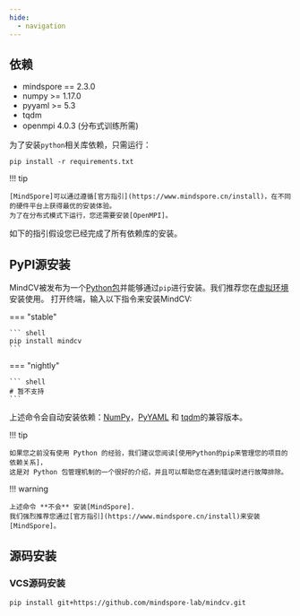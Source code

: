 ```yaml
---
hide:
  - navigation
---
```


## 依赖

- mindspore == 2.3.0
- numpy >= 1.17.0
- pyyaml >= 5.3
- tqdm
- openmpi 4.0.3 (分布式训练所需)

为了安装`python`相关库依赖，只需运行：

```shell
pip install -r requirements.txt
```

!!! tip

    [MindSpore]可以通过遵循[官方指引](https://www.mindspore.cn/install)，在不同的硬件平台上获得最优的安装体验。
    为了在分布式模式下运行，您还需要安装[OpenMPI]。

如下的指引假设您已经完成了所有依赖库的安装。

## PyPI源安装

MindCV被发布为一个[Python包]并能够通过`pip`进行安装。我们推荐您在[虚拟环境]安装使用。 打开终端，输入以下指令来安装MindCV:

=== "stable"

    ``` shell
    pip install mindcv
    ```

=== "nightly"

    ``` shell
    # 暂不支持
    ```

上述命令会自动安装依赖：[NumPy]，[PyYAML] 和 [tqdm]的兼容版本。

!!! tip

    如果您之前没有使用 Python 的经验，我们建议您阅读[使用Python的pip来管理您的项目的依赖关系]，
    这是对 Python 包管理机制的一个很好的介绍，并且可以帮助您在遇到错误时进行故障排除。

!!! warning

    上述命令 **不会** 安装[MindSpore].
    我们强烈推荐您通过[官方指引](https://www.mindspore.cn/install)来安装[MindSpore]。

[Python包]: https://pypi.org/project/mindcv/

[虚拟环境]: https://realpython.com/what-is-pip/#using-pip-in-a-python-virtual-environment

[MindSpore]: https://www.mindspore.cn/

[OpenMPI]: https://www.open-mpi.org/

[NumPy]: https://numpy.org/

[PyYAML]: https://pyyaml.org/

[tqdm]: https://tqdm.github.io/

[使用Python的pip来管理您的项目的依赖关系]: https://realpython.com/what-is-pip/

## 源码安装

### VCS源码安装

```shell
pip install git+https://github.com/mindspore-lab/mindcv.git
```

[GitHub]: https://github.com/mindspore-lab/mindcv
